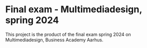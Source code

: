 # Final exam - Multimediadesign, spring 2024

This project is the product of the final exam spring 2024 on Multimediadesign, Business Academy Aarhus.

